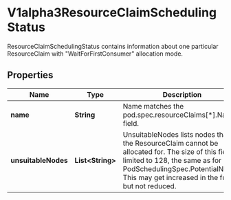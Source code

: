 

# V1alpha3ResourceClaimSchedulingStatus

ResourceClaimSchedulingStatus contains information about one particular ResourceClaim with \"WaitForFirstConsumer\" allocation mode.
## Properties

Name | Type | Description | Notes
------------ | ------------- | ------------- | -------------
**name** | **String** | Name matches the pod.spec.resourceClaims[*].Name field. | 
**unsuitableNodes** | **List&lt;String&gt;** | UnsuitableNodes lists nodes that the ResourceClaim cannot be allocated for.  The size of this field is limited to 128, the same as for PodSchedulingSpec.PotentialNodes. This may get increased in the future, but not reduced. |  [optional]



